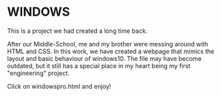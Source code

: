 # WINDOWS
This is a project we had created a long time back. 

After our Middle-School, me and my brother were messing around with HTML and CSS. In this work, we have created a webpage that mimics the layout and basic behaviour of windows10. The file may have become outdated, but it still has a special place in my heart being my first "engineering" project. 

Click on windowspro.html and enjoy! 
